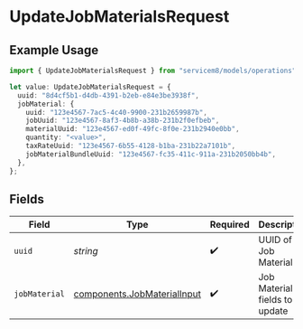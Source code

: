 # UpdateJobMaterialsRequest

## Example Usage

```typescript
import { UpdateJobMaterialsRequest } from "servicem8/models/operations";

let value: UpdateJobMaterialsRequest = {
  uuid: "8d4cf5b1-d4db-4391-b2eb-e84e3be3938f",
  jobMaterial: {
    uuid: "123e4567-7ac5-4c40-9900-231b2659987b",
    jobUuid: "123e4567-8af3-4b8b-a38b-231b2f0efbeb",
    materialUuid: "123e4567-ed0f-49fc-8f0e-231b2940e0bb",
    quantity: "<value>",
    taxRateUuid: "123e4567-6b55-4128-b1ba-231b22a7101b",
    jobMaterialBundleUuid: "123e4567-fc35-411c-911a-231b2050bb4b",
  },
};
```

## Fields

| Field                                                                      | Type                                                                       | Required                                                                   | Description                                                                |
| -------------------------------------------------------------------------- | -------------------------------------------------------------------------- | -------------------------------------------------------------------------- | -------------------------------------------------------------------------- |
| `uuid`                                                                     | *string*                                                                   | :heavy_check_mark:                                                         | UUID of the Job Material                                                   |
| `jobMaterial`                                                              | [components.JobMaterialInput](../../models/components/jobmaterialinput.md) | :heavy_check_mark:                                                         | Job Material fields to update                                              |